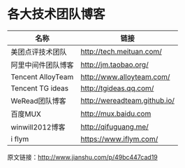 # 各大技术团队博客

名称	| 链接
------|------
美团点评技术团队	| http://tech.meituan.com/
阿里中间件团队博客 | http://jm.taobao.org/
Tencent AlloyTeam | 	http://www.alloyteam.com/
Tencent TG ideas | http://tgideas.qq.com/
WeRead团队博客 | http://wereadteam.github.io/
百度MUX | http://mux.baidu.com
winwill2012博客 | http://qifuguang.me/
i flym | https://www.iflym.com/

原文链接：http://www.jianshu.com/p/49bc447cad19

